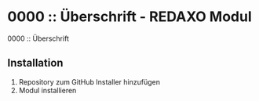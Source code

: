 # 0000 :: Überschrift - REDAXO Modul

0000 :: Überschrift

## Installation

1. Repository zum GitHub Installer hinzufügen
2. Modul installieren
